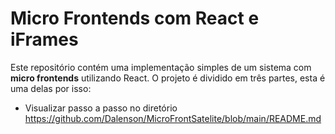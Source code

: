 # Micro Frontends com React e iFrames

Este repositório contém uma implementação simples de um sistema com **micro frontends** utilizando React. O projeto é dividido em três partes, esta é uma delas por isso:  

- Visualizar passo a passo no diretório https://github.com/Dalenson/MicroFrontSatelite/blob/main/README.md
